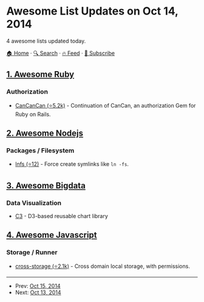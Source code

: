 # Awesome List Updates on Oct 14, 2014

4 awesome lists updated today.

[🏠 Home](/README.md) · [🔍 Search](https://www.trackawesomelist.com/search/) · [🔥 Feed](https://www.trackawesomelist.com/rss.xml) · [📮 Subscribe](https://trackawesomelist.us17.list-manage.com/subscribe?u=d2f0117aa829c83a63ec63c2f&id=36a103854c)



## [1. Awesome Ruby](/content/markets/awesome-ruby/README.md)

### Authorization

*   [CanCanCan (⭐5.2k)](https://github.com/CanCanCommunity/cancancan) - Continuation of CanCan, an authorization Gem for Ruby on Rails.

## [2. Awesome Nodejs](/content/sindresorhus/awesome-nodejs/README.md)

### Packages / Filesystem

*   [lnfs (⭐12)](https://github.com/kevva/lnfs) - Force create symlinks like `ln -fs`.

## [3. Awesome Bigdata](/content/newTendermint/awesome-bigdata/README.md)

### Data Visualization

*   [C3](http://c3js.org/) - D3-based reusable chart library

## [4. Awesome Javascript](/content/sorrycc/awesome-javascript/README.md)

### Storage / Runner

*   [cross-storage (⭐2.1k)](https://github.com/zendesk/cross-storage) - Cross domain local storage, with permissions.

---

- Prev: [Oct 15, 2014](/content/2014/10/15/README.md)
- Next: [Oct 13, 2014](/content/2014/10/13/README.md)